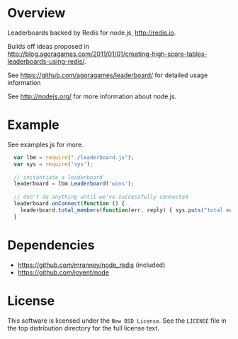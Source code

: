 # Overview


Leaderboards backed by Redis for node.js, http://redis.io.

Builds off ideas proposed in http://blog.agoragames.com/2011/01/01/creating-high-score-tables-leaderboards-using-redis/.

See https://github.com/agoragames/leaderboard/ for detailed usage information

See http://nodejs.org/ for more information about node.js.


# Example


See examples.js for more.

```javascript
  var lbm = require("./leaderboard.js");
  var sys = require('sys');
  
  // instantiate a leaderboard
  leaderboard = lbm.Leaderboard('wins');
  
  // don't do anything until we've successfully connected
  leaderboard.onConnect(function () {
    leaderboard.total_members(function(err, reply) { sys.puts("total members: " + reply) })
  }
```

# Dependencies

  * https://github.com/mranney/node_redis (included)
  * https://github.com/joyent/node

# License

This software is licensed under the `New BSD License`. See the ``LICENSE``
file in the top distribution directory for the full license text.
